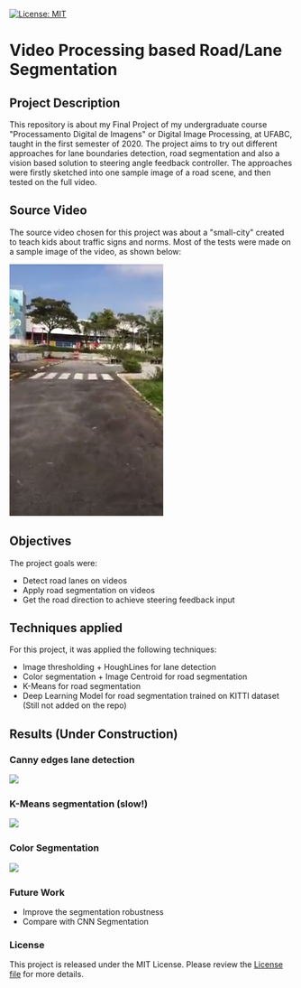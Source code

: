 [![License: MIT](https://img.shields.io/badge/License-MIT-yellow.svg)](https://opensource.org/licenses/MIT)
#  Video Processing based Road/Lane Segmentation  

## Project Description

This repository is about my Final Project of my undergraduate course "Processamento Digital de Imagens" or Digital Image Processing, at UFABC, taught in the first semester of 2020. The project aims to try out different approaches for lane boundaries detection, road segmentation and also a vision based solution to steering angle feedback controller. The approaches were firstly sketched into one sample image of a road scene, and then tested on the full video.

## Source Video

The source video chosen for this project was about a "small-city" created to teach kids about traffic signs and norms. Most of the tests were made on a sample image of the video, as shown below:

![Testing Image](pista.png)

## Objectives

The project goals were:
- Detect road lanes on videos
- Apply road segmentation on videos
- Get the road direction to achieve steering feedback input

## Techniques applied

For this project, it was applied the following techniques:

- Image thresholding + HoughLines for lane detection
- Color segmentation + Image Centroid for road segmentation
- K-Means for road segmentation 
- Deep Learning Model for road segmentation trained on KITTI dataset (Still not added on the repo)

## Results (Under Construction)

### Canny edges lane detection
<img src="docs/lane_tresholding.gif" width="300"/>

### K-Means segmentation (slow!)
<img src="docs/kmeans_segmentation.gif" width="600"/>

### Color Segmentation
<img src="docs/color_segmentation.gif" width="300"/>

### Future Work

-  Improve the segmentation robustness
- Compare with CNN Segmentation 
### License

This project is released under the MIT License. Please review the [License file](LICENSE) for more details.
